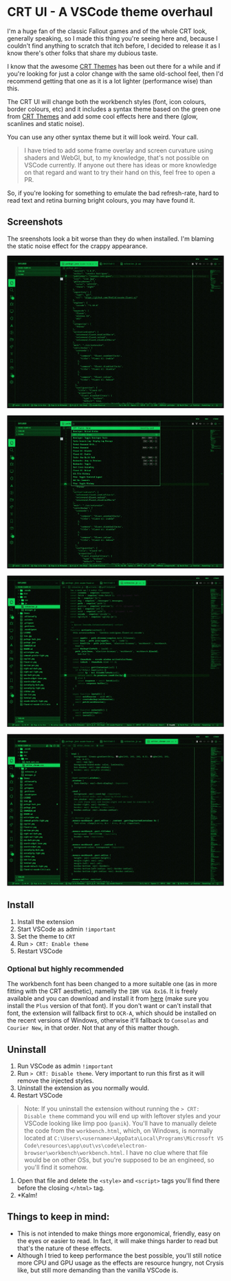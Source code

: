 # CRT UI - A VSCode theme overhaul

I'm a huge fan of the classic Fallout games and of the whole CRT look, generally speaking, so I made
this thing you're seeing here and, because I couldn't find anything to scratch that itch before, I
decided to release it as I know there's other folks that share my dubious taste.

I know that the awesome
[CRT Themes](https://marketplace.visualstudio.com/items?itemName=krueger71.crt-themes) has been out
there for a while and if you're looking for just a color change with the same old-school feel, then I'd recommend getting that one
as it is a lot lighter (performance wise) than this.

The CRT UI will change both the workbench styles (font, icon colours, border colours, etc) and it includes a syntax theme based on the green one from [CRT Themes](https://marketplace.visualstudio.com/items?itemName=krueger71.crt-themes) and add some cool effects
here and there (glow, scanlines and static noise).

You can use any other syntax theme but it will look weird. Your call.

> I have tried to add some frame overlay and screen curvature using shaders and WebGl, but, to my
knowledge, that's not possible on VSCode currently. If anyone out there has ideas or more knowledge
on that regard and want to try their hand on this, feel free to open a PR.

So, if you're looking for something to emulate the bad refresh-rate, hard to read text and retina burning bright colours, you may have found it.

## Screenshots
The sreenshots look a bit worse than they do when installed. I'm blaming the static noise effect for the crappy appearance.

![Workbench](https://github.com/TheOld/legacy-term/blob/master/workbench.jpg?raw=true 'Workbench')

![Command Palette](https://github.com/TheOld/legacy-term/blob/master/workbench2.jpg?raw=true 'Command palette')

![Javascript](https://github.com/TheOld/legacy-term/blob/master/javascript.jpg?raw=true 'Javascript')

![CSS](https://github.com/TheOld/legacy-term/blob/master/css.jpg?raw=true 'CSS')

## Install

1. Install the extension
2. Start VSCode as admin `!important`
3. Set the theme to `CRT`
4. Run `> CRT: Enable theme`
5. Restart VSCode

### Optional but highly recommended
The workbench font has been changed to a more suitable one (as in more fitting with the CRT aesthetic), namelly the `IBM VGA 8x16`. It is freely available and you can download and install it from [here](https://int10h.org/oldschool-pc-fonts/fontlist/font?ibm_vga_8x16) (make sure you install the `Plus` version of that font).
If you don't want or can't install that font, the extension will fallback first to `OCR-A`, which should be installed on the recent versions of Windows, otherwise it'll fallback to `Consolas` and `Courier New`, in that order. Not that any of this matter though.

## Uninstall
1. Run VSCode as admin `!important`
2. Run `> CRT: Disable theme`. Very important to run this first as it will remove the injected styles.
3. Uninstall the extension as you normally would.
4. Restart VSCode

> Note: If you uninstall the extension without running the `> CRT: Disable theme` command you will end up with leftover styles and your VSCode looking like limp poo (`panik`).
You'll have to manually delete the code from the `workbench.html`, which, on Windows, is normally located at `C:\Users\<username>\AppData\Local\Programs\Microsoft VS Code\resources\app\out\vs\code\electron-browser\workbench\workbench.html`. I have no clue where that file would be on other OSs, but you're supposed to be an engineed, so you'll find it somehow.
1. Open that file and delete the `<style>` and `<script>` tags you'll find there before the closing `</html>` tag.
2. *Kalm!

## Things to keep in mind:

- This is not intended to make things more ergonomical, friendly, easy on the eyes or easier to read. In fact, it will make things harder to read but that's the nature of these effects.
- Although I tried to keep performance the best possible, you'll still notice more CPU and GPU usage as the effects are resource hungry, not Crysis like, but still more demanding than the vanilla VSCode is.
